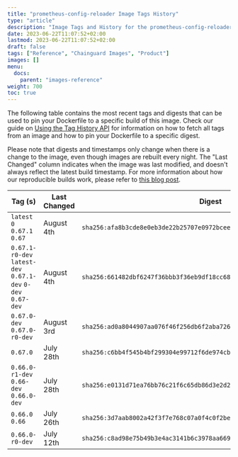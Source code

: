 ```yaml
---
title: "prometheus-config-reloader Image Tags History"
type: "article"
description: "Image Tags and History for the prometheus-config-reloader Chainguard Image"
date: 2023-06-22T11:07:52+02:00
lastmod: 2023-06-22T11:07:52+02:00
draft: false
tags: ["Reference", "Chainguard Images", "Product"]
images: []
menu:
  docs:
    parent: "images-reference"
weight: 700
toc: true
---
```


The following table contains the most recent tags and digests that can be used to pin your Dockerfile to a specific build of this image. Check our guide on [Using the Tag History API](/chainguard/chainguard-images/using-the-tag-history-api/) for information on how to fetch all tags from an image and how to pin your Dockerfile to a specific digest.

Please note that digests and timestamps only change when there is a change to the image, even though images are rebuilt every night. The "Last Changed" column indicates when the image was last modified, and doesn't always reflect the latest build timestamp. For more information about how our reproducible builds work, please refer to [this blog post](https://www.chainguard.dev/unchained/reproducing-chainguards-reproducible-image-builds).

| Tag (s)                                                       | Last Changed | Digest                                                                    |
|---------------------------------------------------------------|--------------|---------------------------------------------------------------------------|
|  `latest` `0` `0.67.1` `0.67`                                 | August 4th   | `sha256:afa8b3cde8e0eb3de22b25707e0972bcee0df600677af2f1106d374b3235885a` |
|  `0.67.1-r0-dev` `latest-dev` `0.67.1-dev` `0-dev` `0.67-dev` | August 4th   | `sha256:661482dbf6247f36bbb3f36eb9df18cc68f67312f6e1a1a5af8a9798d85ed546` |
|  `0.67.0-dev` `0.67.0-r0-dev`                                 | August 3rd   | `sha256:ad0a8044907aa076f46f256db6f2aba726da3933fea62155483a1bb3a0a4078c` |
|  `0.67.0`                                                     | July 28th    | `sha256:c6bb4f545b4bf299304e99712f6de974cbf83c3eed4ce534a3efeef40b0c8d31` |
|  `0.66.0-r1-dev` `0.66-dev` `0.66.0-dev`                      | July 28th    | `sha256:e0131d71ea76bb76c21f6c65db86d3e2d2c393e41e8e51bddd7dcc3b9e8584e5` |
|  `0.66.0` `0.66`                                              | July 26th    | `sha256:3d7aab8002a42f3f7e768c07a0f4c0f2be2cc6253be96cb105ff7e33d907885f` |
|  `0.66.0-r0-dev`                                              | July 12th    | `sha256:c8ad98e75b49b3e4ac3141b6c3978aa669aab64de085323f98f9c5cb56bedaa1` |
